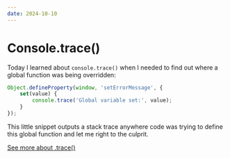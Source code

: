 ```yaml
---
date: 2024-10-10
---
```


# Console.trace()

Today I learned about `console.trace()` when I needed to find out where a global function was being overridden:

```js
Object.defineProperty(window, 'setErrorMessage', {
    set(value) {
        console.trace('Global variable set:', value);
    }
});
```
This little snippet outputs a stack trace anywhere code was trying to define this global function and let me right to the culprit.

[See more about .trace()](https://developer.mozilla.org/en-US/docs/Web/API/console/trace_static)
